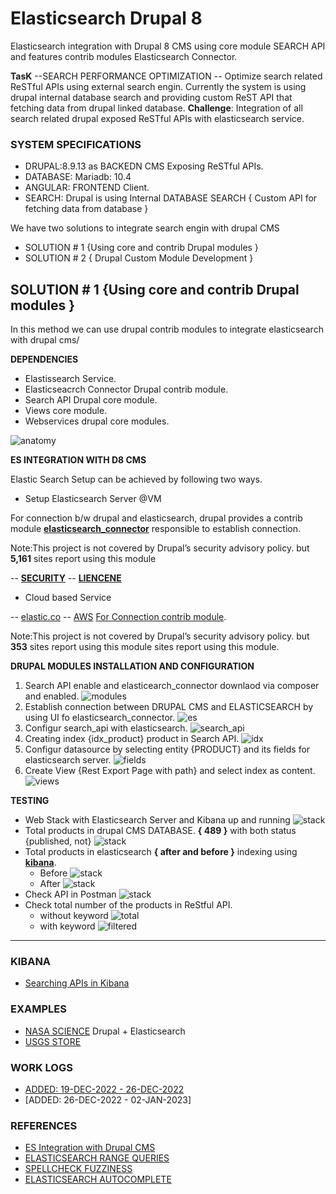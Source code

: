 # Elasticsearch Drupal 8

Elasticsearch integration with Drupal 8 CMS using core module SEARCH API and features contrib modules Elasticsearch Connector.

**TasK** --SEARCH PERFORMANCE OPTIMIZATION --
Optimize search related ReSTful APIs using external search engin. Currently the system is using drupal internal database search and providing custom ReST API that fetching data from drupal linked database.
**Challenge**: Integration of all search related drupal exposed ReSTful APIs with elasticsearch service.

### SYSTEM SPECIFICATIONS

- DRUPAL:8.9.13 as BACKEDN CMS Exposing ReSTful APIs.
- DATABASE: Mariadb: 10.4
- ANGULAR: FRONTEND Client.
- SEARCH: Drupal is using Internal DATABASE SEARCH { Custom API for fetching data from database }

We have two solutions to integrate search engin with drupal CMS

- SOLUTION # 1 {Using core and contrib Drupal modules }
- SOLUTION # 2 { Drupal Custom Module Development }

## SOLUTION # 1 {Using core and contrib Drupal modules }

In this method we can use drupal contrib modules to integrate elasticsearch with drupal cms/

**DEPENDENCIES**

- Elastissearch Service.
- Elasticseacrch Connector Drupal contrib module.
- Search API Drupal core module.
- Views core module.
- Webservices drupal core modules.

![anatomy](https://github.com/arsibux/elasticsearch-drupal/blob/main/_draw/anatomy.png)

**ES INTEGRATION WITH D8 CMS**

Elastic Search Setup can be achieved by following two ways.

- Setup Elasticsearch Server @VM

For connection b/w drupal and elasticsearch, drupal provides a contrib module [**elasticsearch_connector**](https://www.drupal.org/project/elasticsearch_connector) responsible to establish connection.

Note:This project is not covered by Drupal’s security advisory policy.
but **5,161** sites report using this module

-- [**SECURITY**](https://github.com/arsibux/elasticsearch-drupal/blob/main/_progress/SECURITY.md)
-- [**LIENCENE**](https://github.com/arsibux/elasticsearch-drupal/blob/main/_progress/LICENSE.md)

- Cloud based Service

-- [elastic.co](https://www.elastic.co/cloud/)
-- [AWS](https://aws.amazon.com/marketplace/pp/prodview-voru33wi6xs7k)
[For Connection contrib module](https://www.drupal.org/project/elasticsearch_aws_connector).

Note:This project is not covered by Drupal’s security advisory policy.
but **353** sites report using this module sites report using this module.

**DRUPAL MODULES INSTALLATION AND CONFIGURATION**

1. Search API enable and elasticearch_connector downlaod via composer and enabled.
   ![modules](https://github.com/arsibux/elasticsearch-drupal/blob/main/images/steps/es_enabled.png)
2. Establish connection between DRUPAL CMS and ELASTICSEARCH by using UI fo elasticsearch_connector.
   ![es](https://github.com/arsibux/elasticsearch-drupal/blob/main/images/steps/es.png)
3. Configur search_api with elasticsearch.
   ![search_api](https://github.com/arsibux/elasticsearch-drupal/blob/main/images/steps/search_api.png)
4. Creating index {idx_product} product in Search API.
   ![idx](https://github.com/arsibux/elasticsearch-drupal/blob/main/images/steps/idx.png)
5. Configur datasource by selecting entity {PRODUCT} and its fields for elasticsearch server.
   ![fields](https://github.com/arsibux/elasticsearch-drupal/blob/main/images/steps/idx.png)
6. Create View {Rest Export Page with path} and select index as content.
   ![views](https://github.com/arsibux/elasticsearch-drupal/blob/main/images/steps/view.png)

**TESTING**

- Web Stack with Elasticsearch Server and Kibana up and running
  ![stack](https://github.com/arsibux/elasticsearch-drupal/blob/main/images/testing/stack.png)
- Total products in drupal CMS DATABASE. **{ 489 }** with both status {published, not}
  ![stack](https://github.com/arsibux/elasticsearch-drupal/blob/main/images/testing/db.png)
- Total products in elasticsearch **{ after and before }** indexing using [**kibana**](https://github.com/arsibux/elasticsearch-drupal/blob/main/_progress/KIBANA.md).
  - Before ![stack](https://github.com/arsibux/elasticsearch-drupal/blob/main/images/testing/before.png)
  - After ![stack](https://github.com/arsibux/elasticsearch-drupal/blob/main/images/testing/after.png)
- Check API in Postman
  ![stack](https://github.com/arsibux/elasticsearch-drupal/blob/main/images/testing/postman.png)
- Check total number of the products in ReStful API.
  - without keyword
    ![total](https://github.com/arsibux/elasticsearch-drupal/blob/main/images/testing/total.png)
  - with keyword
    ![filtered](https://github.com/arsibux/elasticsearch-drupal/blob/main/images/testing/filtered.png)

<hr>

<!-- ## SOLUTION # 2 { Custom Development }

### NEW MODULE { zain_elasticsearch } -->

### KIBANA

- [Searching APIs in Kibana](https://github.com/arsibux/elasticsearch-drupal/blob/main/_progress/KIBANA.md)

### EXAMPLES

- [NASA SCIENCE](https://science.nasa.gov/) Drupal + Elasticsearch
- [USGS STORE](https://store.usgs.gov/)

### WORK LOGS

- [ADDED: 19-DEC-2022 - 26-DEC-2022](https://github.com/arsibux/elasticsearch-drupal/blob/main/_progress/26_DEC_TO_02_JAN.md)
- [ADDED: 26-DEC-2022 - 02-JAN-2023]

### REFERENCES

- [ES Integration with Drupal CMS](https://www.lullabot.com/articles/indexing-content-from-drupal-8-to-elasticsearch)
- [ELASTICSEARCH RANGE QUERIES](https://linuxhint.com/elasticsearch-range-query/)
- [SPELLCHECK FUZZINESS](https://engineering.empathy.co/spellcheck-in-elasticsearch/)
- [ELASTICSEARCH AUTOCOMPLETE](https://opster.com/guides/elasticsearch/how-tos/elasticsearch-auto-complete-guide/)

<!-- -[Video](https://opendistro.github.io/for-elasticsearch-docs/docs/elasticsearch/ux/)
- [Video](https://medium.com/quantyca/reviving-an-e-commerce-search-engine-using-elasticsearch-)
- [Video](https://www.youtube.com/watch?v=_h12KHPg_WE)
- [Video](https://www.youtube.com/watch?v=K-DWcM886Z4)
- [Video](https://www.youtube.com/watch?v=_h12KHPg_WE)
- [Video](https://www.youtube.com/watch?v=OoMZPU4EGrU)
- [Video](https://www.youtube.com/watch?v=FkxAfpvRrbc) -->
